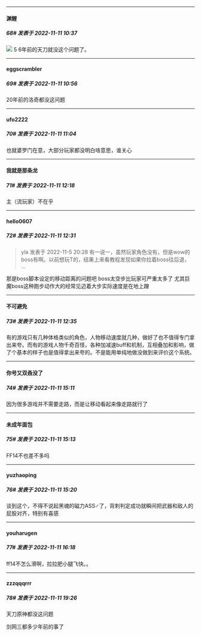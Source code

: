 

*****

####  渊鲤  
##### 68#       发表于 2022-11-11 10:37

<img src="https://static.saraba1st.com/image/smiley/face2017/004.gif" referrerpolicy="no-referrer"> 5 6年前的天刀就没这个问题了。



*****

####  eggscrambler  
##### 69#       发表于 2022-11-11 10:56

20年前的洛奇都没这问题



*****

####  ufo2222  
##### 70#       发表于 2022-11-11 11:04

也就婆罗门在意，大部分玩家都没明白啥意思，谁关心



*****

####  我就是那条龙  
##### 71#       发表于 2022-11-11 12:18

主（流玩家）不在乎



*****

####  hello0607  
##### 72#       发表于 2022-11-11 12:31

<blockquote>yla 发表于 2022-11-5 20:28
有一说一，虽然玩家角色没有，但是wow的boss有啊。以前想玩T的，结果上来看教程发现如果你拉着boss往后退， ...</blockquote>
那是boss脚本设定的移动距离的问题吧 boss太空步比玩家可严重太多了 尤其巨魔boss这种跑步动作大的经常见迈着大步实际速度是在地上蹭



*****

####  不可避免  
##### 73#       发表于 2022-11-11 12:35

有的游戏只有几种体格类似的角色，人物移动速度就几种，做好了也不值得专门拿出来夸。而有的游戏人物千奇百怪，各种加减速buff和机制，互相叠加和影响，做了个基本的样子也是值得拿出来夸的。不是能用单纯地做没做到来评价这个系统。



*****

####  你号又双叒没了  
##### 74#       发表于 2022-11-11 15:11

因为很多游戏并不需要走路，而是让移动看起来像走路就行了



*****

####  未成年面包  
##### 75#       发表于 2022-11-11 15:13

FF14不也差不多吗

*****

####  yuzhaoping  
##### 76#       发表于 2022-11-11 15:20

谈到这个，不得不说起黑魂的磁力ASS♂了，背刺判定成功就瞬间把武器和敌人的屁股对齐，特别有喜感



*****

####  youharugen  
##### 77#       发表于 2022-11-11 16:18

ff14不怎么滑啊，拉拉肥小腿飞快。。



*****

####  zzzqqqrrr  
##### 78#       发表于 2022-11-11 19:26

天刀原神都没这问题  

剑网三都多少年前的事了 

